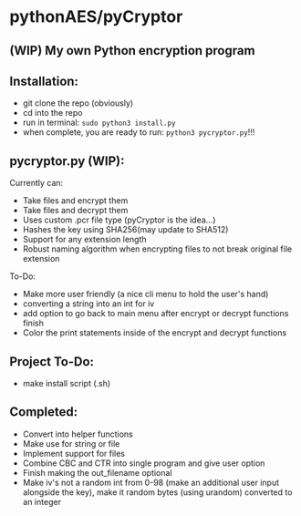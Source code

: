 # pythonAES/pyCryptor


## (WIP) My own Python encryption program


## Installation:

- git clone the repo (obviously)
- cd into the repo
- run in terminal:
`sudo python3 install.py`
- when complete, you are ready to run:
`python3 pycryptor.py`!!!



## pycryptor.py (WIP):
Currently can:

- Take files and encrypt them
- Take files and decrypt them
- Uses custom .pcr file type (pyCryptor is the idea...)
- Hashes the key using SHA256(may update to SHA512)
- Support for any extension length
- Robust naming algorithm when encrypting files to not break original file extension

To-Do:

- Make more user friendly (a nice cli menu to hold the user's hand)
- converting a string into an int for iv
- add option to go back to main menu after encrypt or decrypt functions finish
- Color the print statements inside of the encrypt and decrypt functions
 
## Project To-Do:
- make install script (.sh)

## Completed:

- Convert into helper functions
- Make use for string or file
- Implement support for files
- Combine CBC and CTR into single program and give user option
- Finish making the out\_filename optional
- Make iv's not a random int from 0-98 (make an additional user input alongside the key), make it random bytes (using urandom) converted to an integer